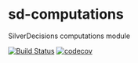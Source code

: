 # sd-computations
SilverDecisions computations module

[![Build Status](https://travis-ci.org/SilverDecisions/sd-computations.svg?branch=dev)](https://travis-ci.org/SilverDecisions/sd-computations)
[![codecov](https://codecov.io/gh/SilverDecisions/sd-computations/branch/dev/graph/badge.svg)](https://codecov.io/gh/SilverDecisions/sd-computations)
